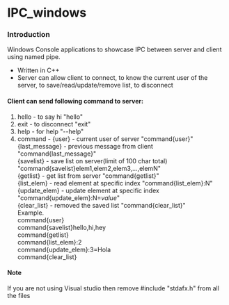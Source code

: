 # IPC_windows

### Introduction
Windows Console applications to showcase IPC between server and client using named pipe.
* Written in C++
* Server can allow client to connect, to know the current user of the server, to save/read/update/remove list, to disconnect

#### Client can send following command to server:
1. hello - to say hi "hello"
2. exit - to disconnect "exit"
3. help - for help "--help"
4. command -
		{user} - current user of server "command{user}"  
		{last_message} - previous message from client "command{last_message}"  
		{savelist} - save list on server(limit of 100 char total) "command{savelist}elem1,elem2,elem3,...,elemN"  
		{getlist} - get list from server "command{getlist}"  
        {list_elem} - read element at specific index "command{list_elem}:N"  
        {update_elem} - update element at specific index "command{update_elem}:N=_value_"  
		{clear_list} - removed the saved list "command{clear_list}"  
Example.  
	command{user}  
    command{savelist}hello,hi,hey  
    command{getlist}  
    command{list_elem}:2  
    command{update_elem}:3=Hola  
    command{clear_list}  


#### Note
If you are not using Visual studio then remove #include "stdafx.h" from all the files
